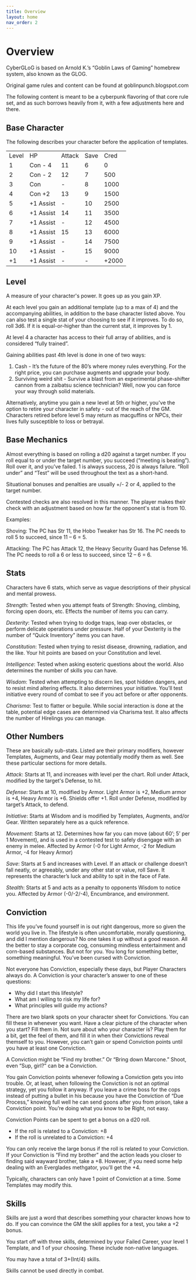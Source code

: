 ```yaml
---
title: Overview
layout: home
nav_order: 2
---
```


# **Overview**

CyberGLoG is based on Arnold K.’s “Goblin Laws of Gaming” homebrew system, also known as the GLOG. 

Original game rules and content can be found at goblinpunch.blogspot.com

The following content is meant to be a cyberpunk flavoring of that core rule set, and as such borrows heavily from it, with a few adjustments here and there. 


## **Base Character**

The following describes your character before the application of templates. 


<table>
  <tr>
   <td>Level
   </td>
   <td>HP
   </td>
   <td>Attack
   </td>
   <td>Save
   </td>
   <td>Cred
   </td>
  </tr>
  <tr>
   <td>1
   </td>
   <td>Con - 4
   </td>
   <td>11
   </td>
   <td>6
   </td>
   <td>0
   </td>
  </tr>
  <tr>
   <td>2
   </td>
   <td>Con - 2
   </td>
   <td>12
   </td>
   <td>7
   </td>
   <td>500
   </td>
  </tr>
  <tr>
   <td>3
   </td>
   <td>Con
   </td>
   <td>-
   </td>
   <td>8
   </td>
   <td>1000
   </td>
  </tr>
  <tr>
   <td>4
   </td>
   <td>Con +2
   </td>
   <td>13
   </td>
   <td>9
   </td>
   <td>1500
   </td>
  </tr>
  <tr>
   <td>5
   </td>
   <td>+1 Assist
   </td>
   <td>-
   </td>
   <td>10
   </td>
   <td>2500
   </td>
  </tr>
  <tr>
   <td>6
   </td>
   <td>+1 Assist
   </td>
   <td>14
   </td>
   <td>11
   </td>
   <td>3500
   </td>
  </tr>
  <tr>
   <td>7
   </td>
   <td>+1 Assist
   </td>
   <td>-
   </td>
   <td>12
   </td>
   <td>4500
   </td>
  </tr>
  <tr>
   <td>8
   </td>
   <td>+1 Assist
   </td>
   <td>15
   </td>
   <td>13
   </td>
   <td>6000
   </td>
  </tr>
  <tr>
   <td>9
   </td>
   <td>+1 Assist
   </td>
   <td>-
   </td>
   <td>14
   </td>
   <td>7500
   </td>
  </tr>
  <tr>
   <td>10
   </td>
   <td>+1 Assist
   </td>
   <td>-
   </td>
   <td>15
   </td>
   <td>9000
   </td>
  </tr>
  <tr>
   <td>+1
   </td>
   <td>+1 Assist
   </td>
   <td>-
   </td>
   <td>-
   </td>
   <td>+2000
   </td>
  </tr>
</table>



## **Level**

A measure of your character's power. It goes up as you gain XP. 

At each level you gain an additional template (up to a max of 4) and the accompanying abilities, in addition to the base character listed above. You can also test a single stat of your choosing to see if it improves. To do so, roll 3d6. If it is equal-or-higher than the current stat, it improves by 1. 

At level 4 a character has access to their full array of abilities, and is considered “fully trained”. 

Gaining abilities past 4th level is done in one of two ways:



1. Cash - It’s the future of the 80’s where money rules everything. For the right price, you can purchase augments and upgrade your body. 
2. Surviving weird shit - Survive a blast from an experimental phase-shifter cannon from a zaibatsu science technician? Well, now you can force your way through solid materials. 

Alternatively, anytime you gain a new level at 5th or higher, you've the option to retire your character in safety - out of the reach of the GM. Characters retired before level 5 may return as macguffins or NPCs, their lives fully susceptible to loss or betrayal. 




## **Base Mechanics**

Almost everything is based on rolling a d20 against a target number. If you roll equal to or under the target number, you succeed (“meeting is beating”). Roll over it, and you’ve failed. 1 is always success, 20 is always failure. “Roll under” and “Test” will be used throughout the text as a short-hand. 

Situational bonuses and penalties are usually +/- 2 or 4, applied to the target number.

Contested checks are also resolved in this manner. The player makes their check with an adjustment based on how far the opponent's stat is from 10. 

Examples:

Shoving: The PC has Str 11, the Hobo Tweaker has Str 16. The PC needs to roll 5 to succeed, since 11 – 6 = 5.

Attacking: The PC has Attack 12, the Heavy Security Guard has Defense 16. The PC needs to roll a 6 or less to succeed, since 12 – 6 = 6. 


## **Stats**

Characters have 6 stats, which serve as vague descriptions of their physical and mental prowess. 

_Strength_: Tested when you attempt feats of Strength: Shoving, climbing, forcing open doors, etc. Effects the number of items you can carry. 

_Dexterity_: Tested when trying to dodge traps, leap over obstacles, or perform delicate operations under pressure. Half of your Dexterity is the number of “Quick Inventory” items you can have. 

_Constitution_: Tested when trying to resist disease, drowning, radiation, and the like. Your hit points are based on your Constitution and level. 

_Intelligence_: Tested when asking esoteric questions about the world. Also determines the number of skills you can have. 

_Wisdom_: Tested when attempting to discern lies, spot hidden dangers, and to resist mind altering effects. It also determines your initiative. You’ll test initiative every round of combat to see if you act before or after opponents. 

_Charisma_: Test to flatter or beguile. While social interaction is done at the table, potential edge cases are determined via Charisma test. It also affects the number of Hirelings you can manage. 


## **Other Numbers**

These are basically sub-stats. Listed are their primary modifiers, however Templates, Augments, and Gear may potentially modify them as well. See these particular sections for more details. 

_Attack_: Starts at 11, and increases with level per the chart. Roll under Attack, modified by the target's Defense, to hit. 

_Defense_: Starts at 10, modified by Armor. Light Armor is +2, Medium armor is +4, Heavy Armor is +6. Shields offer +1. Roll under Defense, modified by target’s Attack, to defend. 

_Initiative_: Starts at Wisdom and is modified by Templates, Augments, and/or Gear. Written separately here as a quick reference. 

_Movement_: Starts at 12. Determines how far you can move (about 60’; 5’ per 1 Movement), and is used in a contested test to safely disengage with an enemy in melee. Affected by Armor (-0 for Light Armor, -2 for Medium Armor, -4 for Heavy Armor) 

_Save_: Starts at 5 and increases with Level. If an attack or challenge doesn’t fall neatly, or agreeably, under any other stat or value, roll Save. It represents the character’s luck and ability to spit in the face of Fate. 

_Stealth_: Starts at 5 and acts as a penalty to opponents Wisdom to notice you. Affected by Armor (-0/-2/-4), Encumbrance, and environment. 


## **Conviction**

This life you’ve found yourself in is out right dangerous, more so given the world you live in. The lifestyle is often uncomfortable, morally questioning, and did I mention dangerous? No one takes it up without a good reason. All the better to stay a corporate cog, consuming mindless entertainment and corn-based substances. But not for you. You long for something better, something meaningful. You’ve been cursed with Conviction. 

Not everyone has Conviction, especially these days, but Player Characters always do. A Conviction is your character’s answer to one of these questions:



* Why did I start this lifestyle?
* What am I willing to risk my life for?
* What principles will guide my actions?

There are two blank spots on your character sheet for Convictions. You can fill these in whenever you want. Have a clear picture of the character when you start? Fill them in. Not sure about who your character is? Play them for a bit, get the feel of them, and fill it in when their Convictions reveal themself to you. However, you can’t gain or spend Conviction points until you have at least one Conviction. 

A Conviction might be “Find my brother.” Or “Bring down Marcone.” Shoot, even “Sup, girl?” can be a Conviction. 

You gain Conviction points whenever following a Conviction gets you into trouble. Or, at least, when following the Conviction is not an optimal strategy, yet you follow it anyway. If you leave a crime boss for the cops instead of putting a bullet in his because you have the Conviction of “Due Process,” knowing full well he can send goons after you from prison, take a Conviction point. You’re doing what you know to be Right, not easy. 

Conviction Points can be spent to get a bonus on a d20 roll. 



* If the roll is related to a Conviction: +8
* If the roll is unrelated to a Conviction: +4

You can only receive the large bonus if the roll is related to your Conviction. If your Conviction is “Find my brother” and the action leads you closer to finding said wayward brother, take a +8. However, if you need some help dealing with an Everglades methgator, you’ll get the +4. 

Typically, characters can only have 1 point of Conviction at a time. Some Templates may modify this. 


## **Skills**

Skills are just a word that describes something your character knows how to do. If you can convince the GM the skill applies for a test, you take a +2 bonus.

You start off with three skills, determined by your Failed Career, your level 1 Template, and 1 of your choosing. These include non-native languages. 

You may have a total of 3+(Int/4) skills. 

Skills cannot be used directly in combat. 

